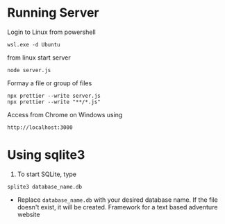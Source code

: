 # Running Server

Login to Linux from powershell
```
wsl.exe -d Ubuntu
```

from linux start server
```
node server.js
```

Formay a file or group of files
```
npx prettier --write server.js
npx prettier --write "**/*.js"
```

Access from Chrome on Windows using 
```
http://localhost:3000
```

# Using sqlite3
1. To start SQLite, type
```
splite3 database_name.db
```
- Replace ```database_name.db``` with your desired database name. If the file doesn't exist, it will be created.
Framework for a text based adventure website
